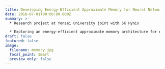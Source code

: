 ```yaml
---
title: Developing Energy-Efficient Approximate Memory for Neural Network Applications
date: 2018-07-01T00:00:00.000Z
summary: >-
  * Research project at Yonsei University joint with SK Hynix 

  * E﻿xploring an energy-efficient approximate memory architecture for deep learning applications
draft: false
featured: false
image:
  filename: memory.jpg
  focal_point: Smart
  preview_only: false
---
```

